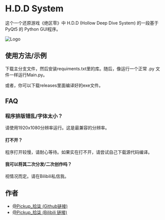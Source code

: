 
# H.D.D System

这个一个还原游戏《绝区零》中 H.D.D (Hollow Deep Dive System) 的一段基于 PyQt5 的 Python GUI程序。

![Logo](https://i.postimg.cc/4yfbFfGC/H-D-D.png)

## 使用方法/示例

下载主分支文件，然后安装requiments.txt里的库。随后，像运行一个正常 .py 文件一样运行Main.py。

或者，你可以下载releases里面编译好的exe文件。

## FAQ

### 程序排版错乱/字体太小？

请使用1920x1080分辨率运行。这是最兼容的分辨率。

#### 打不开？

程序打开较慢，请耐心等待。如果实在打不开，请尝试自己下载源代码编译。

#### 我可以将其二次分发/二次创作吗？

视情况而定。请在Bilibili私信我。

## 作者

- [@Pickup_拾柒 (Github链接)](https://github.com/PPicku)
- [@Pickup_拾柒 (Bilibili 链接)](https://space.bilibili.com/1638525867)
